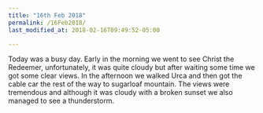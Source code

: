 ```yaml
---
title: "16th Feb 2018"
permalink: /16Feb2018/
last_modified_at: 2018-02-16T09:49:52-05:00

---
```


Today was a busy day. Early in the morning we went to see Christ the Redeemer, unfortunately, it was quite cloudy but after waiting some time we got some clear views. In the afternoon we walked Urca and then got the cable car the rest of the way to sugarloaf mountain. The views were tremendous and although it was cloudy with a broken sunset we also managed to see a thunderstorm. 
